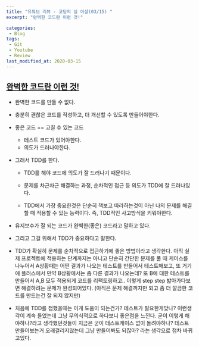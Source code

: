 ```yaml
---
title: "유튜브 리뷰 - 코딩의 실 아샬(03/15) "
excerpt: "완벽한 코드란 이런 것!"

categories:
 - Blog
tags:
 - Git
 - Youtube
 - Review
last_modified_at: 2020-03-15
---
```




## [완벽한 코드란 이런 것!](https://youtu.be/WftoWFhcCwg)

* 완벽한 코드를 만들 수 없다.

* 충분히 괜찮은 코드를 작성하고, 더 개선할 수 있도록 만들어야한다.

* 좋은 코드 == 고칠 수 있는 코드
  * 테스트 코드가 있어야한다.
  * 의도가 드러나야한다.
  
* 그래서 TDD를 한다.

  * TDD를 해야 코드에 의도가 잘 드러나기 때문이다.
  * 문제를 차근차근 해결하는 과정, 순차적인 접근 등 의도가 TDD에 잘 드러나있다.

  * TDD에서 가장 중요한것은 단순히 책보고 따라하는것이 아닌 나의 문제를 해결할 때 적용할 수 있는 능력이다. 즉, TDD적인 사고방식을 키워야한다.



* 유지보수가 잘 되는 코드가 완벽한(좋은) 코드라고 말하고 있다.
* 그리고 그걸 위해서 TDD가 중요하다고 말한다.
* TDD가 확실히 문제를 순차적으로 접근하기에 좋은 방법이라고 생각한다. 아직 실제 프로젝트에 적용하는 단계까지는 아니고 단순히 간단한 문제를 풀 때 케이스를 나누어서 A상황때는 어떤 결과가 나오는 테스트를 만들어서 테스트해보고, 또 거기에 플러스에서 만약 B상황에서는 좀 다른 결과가 나오는데? 또 B에 대한 테스트를 만들어서 A,B 모두 적용되게 코드를 리팩토링하고.. 이렇게 step step 밟아가다보면 해결하려는 문제가 완성되어있다. (아직은 문제 해결까지만 되고 좀 더 깔끔한 코드를 만드는건 잘 되지 않지만)
* 처음에 TDD를 접했을때는 이게 도움이 되는건가? 테스트가 필요한게맞나? 이런생각이 계속 들었는데 그냥 무의식적으로 하다보니 좋은점을 느낀다. 굳이 이렇게 해야하나?라고 생각했던것들이 지금은 굳이 테스트케이스 없이 돌려야하나? 테스트 만들어보는거 오래걸리지않는데 그냥 만들어봐도 되잖아? 라는 생각으로 점차 바뀌고있다.